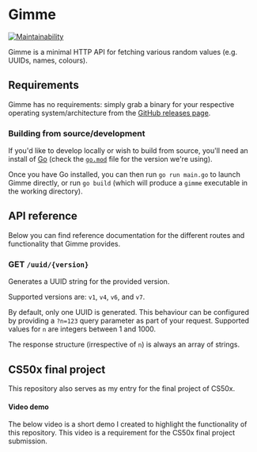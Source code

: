 # Gimme

[![Maintainability](https://api.codeclimate.com/v1/badges/846923e672645e210e76/maintainability)](https://codeclimate.com/github/lukecarr/gimme/maintainability)

Gimme is a minimal HTTP API for fetching various random values (e.g. UUIDs, names, colours).

## Requirements

Gimme has no requirements: simply grab a binary for your respective operating system/architecture from the [GitHub releases page](https://github.com/lukecarr/gimme/releases).

### Building from source/development

If you'd like to develop locally or wish to build from source, you'll need an install of [Go](https://go.dev) (check the [`go.mod`](go.mod) file for the version we're using).

Once you have Go installed, you can then run `go run main.go` to launch Gimme directly, or run `go build` (which will produce a `gimme` executable in the working directory).

## API reference

Below you can find reference documentation for the different routes and functionality that Gimme provides.

### GET `/uuid/{version}`

Generates a UUID string for the provided version.

Supported versions are: `v1`, `v4`, `v6`, and `v7`.

By default, only one UUID is generated. This behaviour can be configured by providing a `?n=123` query parameter as part of your request. Supported values for `n` are integers between 1 and 1000.

The response structure (irrespective of `n`) is always an array of strings.

## CS50x final project

This repository also serves as my entry for the final project of CS50x.

#### Video demo

The below video is a short demo I created to highlight the functionality of this repository. This video is a requirement for the CS50x final project submission.

